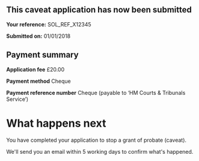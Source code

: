 This caveat application has now been submitted
-------------------------------------------------
**Your reference:** SOL_REF_X12345

**Submitted on:** 01/01/2018

Payment summary
-------------------------------------------------
**Application fee** &pound;20.00

**Payment method** Cheque

**Payment reference number** Cheque (payable to ‘HM Courts & Tribunals Service’)

What happens next
=================

You have completed your application to stop a grant of probate (caveat).

We'll send you an email within 5 working days to confirm what's happened.
